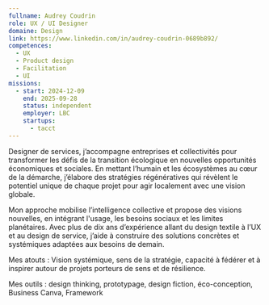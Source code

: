 ```yaml
---
fullname: Audrey Coudrin
role: UX / UI Designer
domaine: Design
link: https://www.linkedin.com/in/audrey-coudrin-0689b892/
competences:
  - UX
  - Product design
  - Facilitation
  - UI
missions:
  - start: 2024-12-09
    end: 2025-09-28
    status: independent
    employer: LBC
    startups:
      - tacct
---
```

Designer de services, j’accompagne entreprises et collectivités pour transformer les défis de la transition écologique en nouvelles opportunités économiques et sociales. En mettant l’humain et les écosystèmes au cœur de la démarche, j’élabore des stratégies régénératives qui révèlent le potentiel unique de chaque projet pour agir localement avec une vision globale.

Mon approche mobilise l’intelligence collective et propose des visions nouvelles, en intégrant l'usage, les besoins sociaux et les limites planétaires. Avec plus de dix ans d’expérience allant du design textile à l’UX et au design de service, j’aide à construire des solutions concrètes et systémiques adaptées aux besoins de demain.

Mes atouts : Vision systémique, sens de la stratégie, capacité à fédérer et à inspirer autour de projets porteurs de sens et de résilience.

Mes outils : design thinking, prototypage, design fiction, éco-conception, Business Canva, Framework